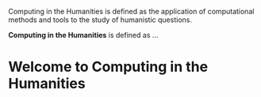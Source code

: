 Computing in the Humanities is defined as the application of computational methods and tools to the study of humanistic questions.

**Computing in the Humanities** is defined as ...

# Welcome to Computing in the Humanities
